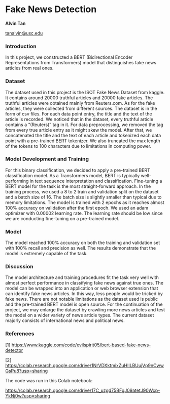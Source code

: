 # Fake News Detection

**Alvin Tan**

<ins>tanalvin@usc.edu</ins>

### Introduction

In this project, we constructed a BERT (Bidirectional Encoder Representations from Transformers) model that distinguishes fake news articles from real ones. 

### Dataset

The dataset used in this project is the ISOT Fake News Dataset from kaggle. It contains around 20000 truthful articles and 20000 fake articles. The truthful articles were obtained mainly from Reuters.com. As for the fake articles, they were collected from different sources. The dataset is in the form of csv files. For each data point entry, the title and the text of the article is recorded. We noticed that in the dataset, every truthful article contains a “(Reuters)” tag in it. For data preprocessing, we removed the tag from every true article entry as it might skew the model. After that, we concatenated the title and the text of each article and tokenized each data point with a pre-trained BERT tokenizer. We also truncated the max length of the tokens to 100 characters due to limitations in computing power. 

### Model Development and Training

For this binary classification, we decided to apply a pre-trained BERT classification model. As a Transformers model, BERT is typically well-performing in text sequence interpretation and classification. Fine-tuning a BERT model for the task is the most straight-forward approach. In the training process, we used a 8 to 2 train and validation split on the dataset and a batch size of 16. The batch size is slightly smaller than typical due to memory limitations. The model is trained with 2 epochs as it reaches almost 100% accuracy on validation after the first epoch. We used an adam optimizer with 0.00002 learning rate. The learning rate should be low since we are conducting fine-tuning on a pre-trained model. 

### Model

The model reached 100% accuracy on both the training and validation set with 100% recall and precision as well. The results demonstrate that the model is extremely capable of the task.

### Discussion

The model architecture and training procedures fit the task very well with almost perfect performance in classifying fake news against true ones. The model can be wrapped into an application or web browser extension that can identify fake news articles. In this way, less people would be tricked by fake news. There are not notable limitations as the dataset used is public and the pre-trained BERT model is open source. For the continuation of the project, we may enlarge the dataset by crawling more news articles and test the model on a wider variety of news article types. The current dataset majorly consists of international news and political news.  

### References

[1] https://www.kaggle.com/code/evilspirit05/bert-based-fake-news-detector

[2] https://colab.research.google.com/drive/1NrVDXktmixZuHIILBUujVp9nCwwGsPu8?usp=sharing

The code was run in this Colab notebook:

https://colab.research.google.com/drive/17C_uzgd75BFgJ09atetJ90Wcp-YkNj0w?usp=sharing
